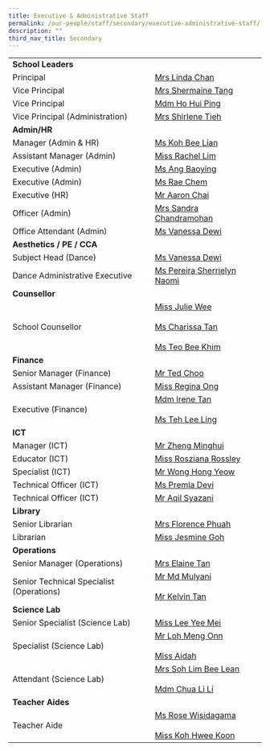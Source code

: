 ```yaml
---
title: Executive & Administrative Staff
permalink: /our-people/staff/secondary/executive-administrative-staff/
description: ""
third_nav_title: Secondary
---
```

|  	|  	|
|---	|---	|
| **School Leaders** 	|  	|
| Principal 	| [Mrs Linda Chan](mailto:Linda_M_M_CHUA@schools.gov.sg) 	|
| Vice Principal 	| [Mrs Shermaine Tang](mailto:Shermaine_TANG@schools.gov.sg) 	|
| Vice Principal 	| [Mdm Ho Hui Ping](mailto:Ho_Hui_Ping@schools.gov.sg) 	|
| Vice Principal (Administration) 	| [Mrs Shirlene Tieh](mailto:Shirlene_Kok@schools.gov.sg) 	|
| **Admin/HR** 	|  	|
| Manager (Admin & HR) 	| [Ms Koh Bee Lian](mailto:koh_bee_lian_a@moe.edu.sg) 	|
| Assistant Manager (Admin) 	| [Miss Rachel Lim](mailto:rachel_lim_hui_tin@moe.edu.sg) 	|
| Executive (Admin) 	| [Ms Ang Baoying](mailto:ang_baoying@moe.edu.sg) 	|
| Executive (Admin) 	| [Ms Rae Chem](mailto:chem_yu_qiu@moe.edu.sg) 	|
| Executive (HR) 	| [Mr Aaron Chai](mailto:aaron_chai@moe.edu.sg) 	|
| Officer (Admin) 	| [Mrs Sandra Chandramohan](mailto:sandra_devi_nadarajan@moe.edu.sg) 	|
| Office Attendant (Admin) 	| [Ms Vanessa Dewi](mailto:harijanto_vanessa_dewi@moe.edu.sg) 	|
| **Aesthetics / PE / CCA** 	|  	|
| Subject Head (Dance) 	| [Ms Vanessa Dewi](mailto:harijanto_vanessa_dewi@moe.edu.sg) 	|
| Dance Administrative Executive 	| [Ms Pereira Sherrielyn Naomi](mailto:pereira_sherrielyn_naomi@moe.edu.sg) 	|
| **Counsellor** 	|  	|
| School Counsellor 	| [Miss Julie Wee](mailto:counsellor@sec.scgs.edu.sg)<br><br>[Ms Charissa Tan](mailto:tan_mao_ning_charissa@moe.edu.sg)<br><br>[Ms Teo Bee Khim](mailto:teo_bee_khim_a@moe.edu.sg) 	|
| **Finance** 	|  	|
| Senior Manager (Finance) 	| [Mr Ted Choo](mailto:choo_tck_loong@moe.edu.sg) 	|
| Assistant Manager (Finance) 	| [Miss Regina Ong](mailto:regina_ong_hui_kheng@moe.edu.sg) 	|
| Executive (Finance) 	| [Mdm Irene Tan](mailto:tan_boon_hong@moe.edu.sg)<br><br>[Ms Teh Lee Ling](mailto:teh_lee_ling@moe.edu.sg)|
| **ICT** 	|  	|
| Manager (ICT) 	| [Mr Zheng Minghui](mailto:zheng_minghui_a@moe.edu.sg) 	|
| Educator (ICT) 	| [Miss Rosziana Rossley](mailto:rosziana_bibi_rossley@moe.edu.sg) 	|
| Specialist (ICT) 	| [Mr Wong Hong Yeow](mailto:wong_hong_yeow@moe.edu.sg) 	|
| Technical Officer (ICT) 	| [Ms Premla Devi](mailto:Premladevir@ncs.com.Sg) 	|
| Technical Officer (ICT) 	| [Mr Aqil Syazani](mailto:aqil.syazani.bin.azlan@ncs.com.sg) 	|
| **Library** 	|  	|
| Senior Librarian 	| [Mrs Florence Phuah](mailto:florence_phuah@moe.edu.sg) 	|
| Librarian 	| [Miss Jesmine Goh](mailto:ChengHoon.Goh@staff.spydus.com.sg) 	|
| **Operations** 	|  	|
| Senior Manager (Operations) 	| [Mrs Elaine Tan](mailto:ee_chwee_ming_elaine@moe.edu.sg) 	|
| Senior Technical Specialist (Operations) 	| [Mr Md Mulyani](mailto:mohamed_mulyani_samuri@moe.edu.sg)<br><br>[Mr Kelvin Tan](mailto:kelvin_tan_chin_wee@moe.edu.sg) 	|
| **Science Lab** 	|  	|
| Senior Specialist (Science Lab) 	| [Miss Lee Yee Mei](mailto:lee_yee_mei@moe.edu.sg) 	|
| Specialist (Science Lab) 	| [Mr Loh Meng Onn](mailto:loh_meng_onn@moe.edu.sg)<br><br>[Miss Aidah](mailto:%20nuraidah_abdul_rahim@moe.edu.sg) 	|
| Attendant (Science Lab) 	| [Mrs Soh Lim Bee Lean](mailto:lim_bee_lean@sec.scgs.edu.sg) <br><br> [Mdm Chua Li Li](mailto:chua_li_li_1@moe.edu.sg)	|
| **Teacher Aides** 	|  	|
| Teacher Aide 	| [Ms Rose Wisidagama](mailto:rose_wisidagama@moe.edu.sg)<br><br>[Miss Koh Hwee Koon](mailto:koh_hwee_koon_a@moe.edu.sg) 	|